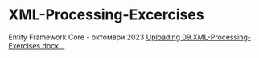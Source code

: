 # XML-Processing-Excercises
Entity Framework Core - октомври 2023
[Uploading 09.XML-Processing-Exercises.docx…]()
